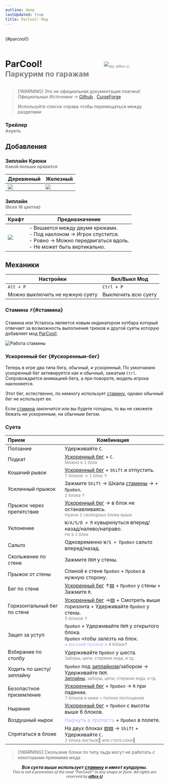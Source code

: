 ```yaml
---
outline: deep
lastUpdated: true
title: ParСool! Мод 
---
```


<Pill name="🏗️ ML Create 3" link="../ml-create-3" color="#868dcc"  /><br/>{#parcool!}

<!-- Заголовок + картинка  -->
<div style="display: flex; align-items: center;"> 
    <!-- Заголовок -->
  <div style="flex: 1; padding-right: 20px;">
    <h1> ParCool! <br/> <span style="color: gray;"><sup>Паркурим по гаражам</sup></span></h1>  
  </div>
    <!-- Картинка -->
  <div style="flex: 0 0 190px;">
    <a href="https://www.curseforge.com/minecraft/mc-mods/parcool" target="_blank"> <!-- Гиперссылка в отдельную вкладку -->
      <img  src="https://media.forgecdn.net/attachments/803/818/parcool-new-logo-mk.png" style="flex: 0 0;">
    </a>
    <a href="https://github.com/alRex-U" target="_blank" style="text-decoration: none;">
      <span style="color: gray;"><sub>by <i>alRex-U</i></sub></span>
    </a>
  </div>
</div> 

<!-- # ParCool <br/> <span style="color: gray;"><sup>Паркурим по гаражам</sup></span> -->

> [!WARNING] Это не официальная документация плагина! 
> *Официальные Источники ->* [Github](https://github.com/alRex-U/ParCool/blob/main/docs/parcool-guide-on-web-latest/Introduction.md) , [CurseForge](https://www.curseforge.com/minecraft/mc-mods/parcool)
>
> Используйте список справа чтобы перемещаться между разделами

### Трейлер<br/> <span style="color: gray;"><sup>Ахуеть</sup></span>
<Vid id="yd8yR_lIz_A" />

## Добавления
### Зиплайн Крюки<br/> <span style="color: gray;"><sup>Какой больше нравится</sup></span>
|Деревянный|Железный|
|-|-|
|![](/WIKI/ML-Create-3/ParCool/wooden_hook.png)|![](/WIKI/ML-Create-3/ParCool/iron_hook.png)|

### Зиплайн <br/> <span style="color: gray;"><sup>(Всех 16 цветов)</sup></span>
|Крафт|Предназначение|
|-|-|
|![](/WIKI/ML-Create-3/ParCool/zipline_rope.png)|- Вешается между двумя крюками. <br/> - Под наклоном -> Игрок спустится. <br/>- Ровно -> Можно передвигаться вдоль. <br/> - Не может быть вертикально.|
## Механики

|Настройки|Вкл/Выкл Мод|
|-|-|
|`Alt + P`|`Ctrl + P`|
|Можно выключить не нужную суету|Выключить всю суету|
### Стамина ⚡{#стамина}
Стамина или Усталось является новым индикатором хотбара который отвечает за возможность выполнения трюков и другой суеты которую добавляет мод [ParCool!](#parcool!).

![Работа стамины](/WIKI/ML-Create-3/ParCool/stamina_preview.gif)

### Ускоренный бег {#ускоренныи-бег}
Теперь в игре два типа бега, обычный, и ускоренный. По умолчанию ускоренный бег активируется как и обычный, зажатым `Ctrl`. Сопровождается анимацией бега, а при повороте, модель игрока наклоняется. 

Этот бег, естественно, по немногу использует [стамину](#стамина), однако обычный бег не использует ее.

Если [стамина](#стамина) закончится или вы будете голодны, то вы не сможете бежать ни ускоренным, ни обычным бегом. 


### Cуета 

|Прием|Комбинация|
|:-|-|
|Ползание | Удерживайте `C`. |
|Подкат | [Ускоренный бег](#ускоренныи-бег) + `C`.<br/><span style="color: gray;"><sup>Можно в 1 блок</sup></span>|
|Кошачий рывок | [Ускоренный бег](#ускоренныи-бег) + `Shift` и отпустить. <br/><span style="color: gray;"><sup>7 блоков -> 1 блок ↑</sup></span>|
|Усиленный прыжок | Зажмите `Shift` -> Шкала [стамины](#стамина) -> + `Пробел`. <br/><span style="color: gray;"><sup>2 блока ↑</sup></span>|
|Прыжок через препятствие | [Ускоренный бег](#ускоренныи-бег) -> в блок не останавливаясь. <br/><span style="color: gray;"><sup>Нужно 2 свободных блока выше</sup></span>|
|Уклонение |`W/A/S/D + R` кувыркнуться вперед/назад/налево/направо. <br/><span style="color: gray;"><sup>Не в 1 блок</sup></span>|
|Сальто | Одновременно `W/S + Пробел` сальто вперед/назад.|
|Скольжение по стене |Зажмите `ПКМ` у стены.|
|Прыжок от стены|Спиной к стене `Пробел` + `Пробел` в нужную сторону.|
|Бег по стене | [Ускоренный бег](#ускоренныи-бег) ↑▨ + `Пробел` у стены + Зажмите `R`.|
|Горизонтальный бег по стене| [Ускоренный бег](#ускоренныи-бег) ->▨ + Смотреть выше горизонта + Удерживайте `Пробел` у стены.<br/><span style="color: gray;"><sup>5 блоков ↑</sup></span>|
|Зацеп за уступ| `Пробел` + Удерживайте `ПКМ` у открытого блока. <br/>`Пробел` чтобы залезть на блок. <br/><span style="color: gray;"><sup>+ <span style="color: #a8b1ff;">высокий прыжок</span> = 4 блока↑</sup></span>|
|Взбирание по столбу  | Удерживайте `Пробел` у шеста.<br/><span style="color: gray;"><sup>Заборы, цепи, стержни энда, и тд.</sup></span>|
|Ходить по шесту/зиплайну | `Пробел` под [зиплайном](#зиплаин-всех-16-цветов)/забором -> Удерживайте `ПКМ`.<br/><span style="color: gray;"><sup>[Зиплайны](#зиплаин-всех-16-цветов), заборы, цепи, стержни энда, и тд.</sup></span>|
|Безопастное приземление|[Ускоренный бег](#ускоренныи-бег) + `Пробел` -> `R` при падении.<br/><span style="color: gray;"><sup> 7 блоков и ниже = полное поглощение </sup></span>|
|Ныряние|[Ускоренный бег](#ускоренныи-бег) + `Пробел` с высоты выше 6 блоков.|
|Воздушный нырок| <span style="color: #a8b1ff;">Нырнуть в пропасть</span> + `Пробел` в полете.|
|Спрятаться в блоке|На двух блоках ▨▨  -> `Shift` + Удерживайте `C`.<br/><span style="color: gray;"><sup> 2 блока *листьев*🍃 или *стога* *сена*🌾 </sup></span>|

> [!WARNING] Скользкие блоки по типу льда могут не работать с некоторыми приемами мода

***<center> Вся суета выше использует [стамину](#стамина) и имеет кулдауны. <br/><span style="color: gray;"><sup> This is not a promotion of the mod "ParCool!" in any shape or form. All rights are reserved by [alRex-U](https://github.com/alRex-U) </sup></span></center>***